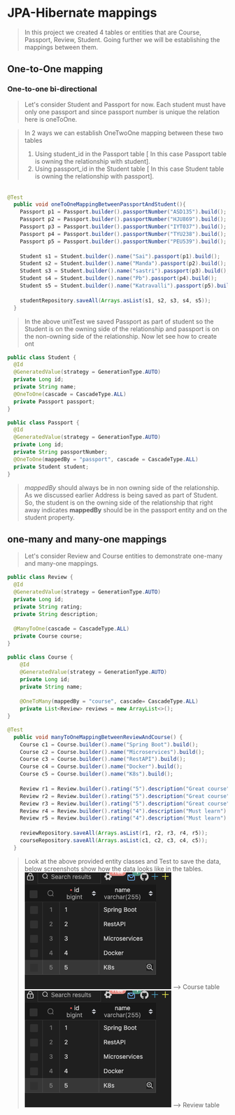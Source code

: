 # JPA-Hibernate mappings

> In this project we created 4 tables or entities that are Course, Passport, Review, Student. Going further we will be
> establishing the mappings between them.

## One-to-One mapping

### One-to-one bi-directional

> Let's consider Student and Passport for now. Each student must have only one passport and since passport number is
> unique
> the relation here is oneToOne.

> In 2 ways we can establish OneTwoOne mapping between these two tables
> 1) Using student_id in the Passport table [ In this case Passport table is owning the relationship with student].
> 2) Using passport_id in the Student table [ In this case Student table is owning the relationship with passport].

``` java

@Test
  public void oneToOneMappingBetweenPassportAndStudent(){
    Passport p1 = Passport.builder().passportNumber("ASD135").build();
    Passport p2 = Passport.builder().passportNumber("HJU869").build();
    Passport p3 = Passport.builder().passportNumber("IYT037").build();
    Passport p4 = Passport.builder().passportNumber("TYU238").build();
    Passport p5 = Passport.builder().passportNumber("PEU539").build();

    Student s1 = Student.builder().name("Sai").passport(p1).build();
    Student s2 = Student.builder().name("Manda").passport(p2).build();
    Student s3 = Student.builder().name("sastri").passport(p3).build();
    Student s4 = Student.builder().name("Pb").passport(p4).build();
    Student s5 = Student.builder().name("Katravalli").passport(p5).build();

    studentRepository.saveAll(Arrays.asList(s1, s2, s3, s4, s5));
  }

```
> In the above unitTest we saved Passport as part of student so the Student is on the owning side of the relationship and passport is on the non-owning side of the relationship. Now let see how to create ont 

``` java
public class Student {
  @Id
  @GeneratedValue(strategy = GenerationType.AUTO)
  private Long id;
  private String name;
  @OneToOne(cascade = CascadeType.ALL)
  private Passport passport;
}
```
```java
public class Passport {
  @Id
  @GeneratedValue(strategy = GenerationType.AUTO)
  private Long id;
  private String passportNumber;
  @OneToOne(mappedBy = "passport", cascade = CascadeType.ALL)
  private Student student;
}
```

> *mappedBy* should always be in non owning side of the relationship. As we discussed earlier Address is being saved as part of Student. So, the student is on the owning side of the relationship that right away indicates **mappedBy** should be in the passport entity and on the student property.


## one-many and many-one mappings

> Let's consider Review and Course entities to demonstrate one-many and many-one mappings.

``` java
public class Review {
  @Id
  @GeneratedValue(strategy = GenerationType.AUTO)
  private Long id;
  private String rating;
  private String description;

  @ManyToOne(cascade = CascadeType.ALL)
  private Course course;
}
```
``` java
public class Course {
    @Id
    @GeneratedValue(strategy = GenerationType.AUTO)
    private Long id;
    private String name;

    @OneToMany(mappedBy = "course", cascade= CascadeType.ALL)
    private List<Review> reviews = new ArrayList<>();
}
```

``` java
@Test
  public void manyToOneMappingBetweenReviewAndCourse() {
    Course c1 = Course.builder().name("Spring Boot").build();
    Course c2 = Course.builder().name("Microservices").build();
    Course c3 = Course.builder().name("RestAPI").build();
    Course c4 = Course.builder().name("Docker").build();
    Course c5 = Course.builder().name("K8s").build();

    Review r1 = Review.builder().rating("5").description("Great course").course(c1).build();
    Review r2 = Review.builder().rating("5").description("Great course").course(c1).build();
    Review r3 = Review.builder().rating("5").description("Great course").course(c1).build();
    Review r4 = Review.builder().rating("4").description("Must learn").course(c3).build();
    Review r5 = Review.builder().rating("4").description("Must learn").course(c3).build();

    reviewRepository.saveAll(Arrays.asList(r1, r2, r3, r4, r5));
    courseRepository.saveAll(Arrays.asList(c1, c2, c3, c4, c5));
  }
```

> Look at the above provided entity classes and Test to save the data, below screenshots show how  the data looks like in the tables.
![Alt text](image.png) --> Course table
![Alt text](image-1.png) --> Review table

